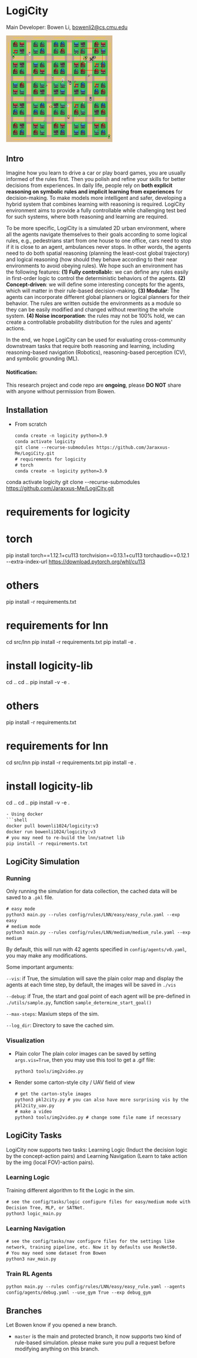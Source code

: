 # LogiCity

Main Developer: Bowen Li, bowenli2@cs.cmu.edu

<img src="imgs/81.png" alt="81" style="zoom:30%;" />

## Intro

Imagine how you learn to drive a car or play board games, you are usually informed of the rules first. Then you polish and refine your skills for better decisions from experiences. In daily life, people rely on **both explicit reasoning on symbolic rules and implicit learning from experiences** for decision-making. To make models more intelligent and safer, developing a hybrid system that combines learning with reasoning is required. LogiCity environment aims to provide a fully controllable while challenging test bed for such systems, where both reasoning and learning are required.

To be more specific, LogiCity is a simulated 2D urban environment, where all the agents navigate themselves to their goals according to some logical rules, e.g., pedestrians start from one house to one office, cars need to stop if it is close to an agent, ambulances never stops. In other words, the agents need to do both spatial reasoning (planning the least-cost global trajectory) and logical reasoning (how should they behave according to their near environments to avoid obeying rules). We hope such an environment has the following features: **(1) Fully controllabl**e: we can define any rules easily in first-order logic to control the deterministic behaviors of the agents. **(2) Concept-driven**: we will define some interesting concepts for the agents, which will matter in their rule-based decision-making. **(3) Modular**: The agents can incorporate different global planners or logical planners for their behavior. The rules are written outside the environments as a module so they can be easily modified and changed without rewriting the whole system. **(4) Noise incorporation**: the rules may not be 100% hold, we can create a controllable probability distribution for the rules and agents' actions.

In the end, we hope LogiCity can be used for evaluating cross-community downstream tasks that require both reasoning and learning, including reasoning-based navigation (Robotics), reasoning-based perception (CV), and symbolic grounding (ML).

#### Notification:

This research project and code repo are **ongoing**, please **DO NOT** share with anyone without permission from Bowen.

## Installation

- From scratch
  ```shell
  conda create -n logicity python=3.9
  conda activate logicity
  git clone --recurse-submodules https://github.com/Jaraxxus-Me/LogiCity.git
  # requirements for logicity
  # torch
  conda create -n logicity python=3.9
conda activate logicity
git clone --recurse-submodules https://github.com/Jaraxxus-Me/LogiCity.git
# requirements for logicity
# torch
pip install torch==1.12.1+cu113 torchvision==0.13.1+cu113 torchaudio==0.12.1 --extra-index-url https://download.pytorch.org/whl/cu113
# others
pip install -r requirements.txt
# requirements for lnn
cd src/lnn
pip install -r requirements.txt
pip install -e .
# install logicity-lib
cd ..
cd ..
pip install -v -e .
  # others
  pip install -r requirements.txt
  # requirements for lnn
  cd src/lnn
  pip install -r requirements.txt
  pip install -e .
  # install logicity-lib
  cd ..
  cd ..
  pip install -v -e .
  ```
- Using docker
  ```shell
  docker pull bowenli1024/logicity:v3
  docker run bowenli1024/logicity:v3
  # you may need to re-build the lnn/satnet lib
  pip install -r requirements.txt
  ```

## LogiCity Simulation

### Running

Only running the simulation for data collection, the cached data will be saved to a `.pkl` file.

```shell
# easy mode
python3 main.py --rules config/rules/LNN/easy/easy_rule.yaml --exp easy
# medium mode
python3 main.py --rules config/rules/LNN/medium/medium_rule.yaml --exp medium
```

By default, this will run with 42 agents specified in `config/agents/v0.yaml`, you may make any modifications.

Some important arguments:

`--vis`: if True, the simulation will save the plain color map and display the agents at each time step, by default, the images will be saved in `./vis`

`--debug`: if True, the start and goal point of each agent will be pre-defined in `./utils/sample.py`, function `sample_determine_start_goal()`

`--max-steps`: Maxium steps of the sim.

`--log_dir`: Directory to save the cached sim.

### Visualization

- Plain color
  The plain color images can be saved by setting `args.vis=True`, then you may use this tool to get a .gif file:
  ```python3
  python3 tools/img2video.py
  ```
- Render some carton-style city / UAV field of view
  ```python3
  # get the carton-style images
  python3 pkl2city.py # you can also have more surprising vis by the pkl2city_uav.py
  # make a video
  python3 tools/img2video.py # change some file name if necessary
  ```

## LogiCity Tasks

LogiCity now supports two tasks: Learning Logic (Induct the decision logic by the concept-action pairs) and Learning Navigation (Learn to take action by the img (local FOV)-action pairs).

### Learning Logic

Training different algorithm to fit the Logic in the sim.

```shell
# see the config/tasks/logic configure files for easy/medium mode with Decision Tree, MLP, or SATNet.
python3 logic_main.py
```

### Learning Navigation

```shell
# see the config/tasks/nav configure files for the settings like network, training pipeline, etc. Now it by defaults use ResNet50.
# You may need some dataset from Bowen
python3 nav_main.py
```

### Train RL Agents

```shell
python main.py --rules config/rules/LNN/easy/easy_rule.yaml --agents config/agents/debug.yaml --use_gym True --exp debug_gym
```

## Branches

Let Bowen know if you opened a new branch.

- `master`
  is the main and protected branch, it now supports two kind of rule-based simulation. please make sure you pull a request before modifying anything on this branch.
